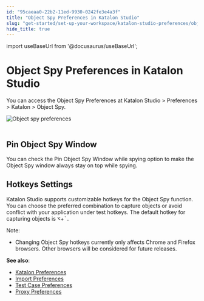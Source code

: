 ```yaml
---
id: "95caeaa0-22b2-11ed-9930-0242fe3e4a3f"
title: "Object Spy Preferences in Katalon Studio"
slug: "get-started/set-up-your-workspace/katalon-studio-preferences/object-spy-preferences-in-katalon-studio"
hide_title: true
---
```

import useBaseUrl from '@docusaurus/useBaseUrl';


# <a id="id" class="anchor_top_offset"/><a id="ariaid-title1" class="anchor_top_offset"/>Object Spy Preferences in <span xmlns="http://www.w3.org/1999/xhtml" className="ph">Katalon Studio</span> 

<p xmlns="http://www.w3.org/1999/xhtml" className="p">You can access the <span className="ph uicontrol">Object Spy Preferences</span>   at <span className="ph uicontrol">Katalon Studio</span> &gt; <span className="ph uicontrol">Preferences</span>   &gt; <span className="ph uicontrol">Katalon</span> &gt; <span className="ph uicontrol">Object Spy</span>.</p> 
<p xmlns="http://www.w3.org/1999/xhtml" className="p">   <img className="image" src={useBaseUrl("https://github.com/katalon-studio/docs-images/raw/master/katalon-studio/docs/object-spy-preferences/object-spy.png")} width={700} alt="Object spy preferences" /><br /><br /> </p> 

## <a id="id_1" class="anchor_top_offset"/>Pin Object Spy Window

<p xmlns="http://www.w3.org/1999/xhtml" className="p">You can check the <span className="ph uicontrol">Pin Object Spy Window while     spying</span> option to make the <span className="ph uicontrol">Object Spy</span>   window always stay on top while spying.</p> 

## <a id="id_2" class="anchor_top_offset"/>Hotkeys Settings

<p xmlns="http://www.w3.org/1999/xhtml" className="p"><span className="ph">Katalon Studio</span> supports customizable hotkeys for the Object Spy function. You can choose the preferred combination to capture objects or avoid conflict with your application under test hotkeys. The default hotkey for capturing objects is <kbd className="ph userinput">⌥</kbd>+<kbd className="ph userinput">`</kbd>.</p> 
<div xmlns="http://www.w3.org/1999/xhtml" className="note note note_note"><span className="note__title">Note:</span> 
  <ul className="ul"><li className="li">Changing Object Spy hotkeys currently only affects Chrome and Firefox browsers. Other browsers will be considered for future releases.</li></ul>
</div>
<p xmlns="http://www.w3.org/1999/xhtml" className="p"> <strong className="ph b">See also</strong>:</p> 
<ul xmlns="http://www.w3.org/1999/xhtml" className="ul"><li className="li"> <a className="xref" href="/docs/get-started/set-up-your-workspace/katalon-studio-preferences/preferences-in-katalon-studio">Katalon Preferences</a>   </li><li className="li"> <a className="xref" href="/docs/get-started/set-up-your-workspace/katalon-studio-preferences/import-preferences-to-katalon-studio">Import Preferences</a>   </li><li className="li"> <a className="xref" href="/docs/get-started/set-up-your-workspace/katalon-studio-preferences/test-case-preferences-in-katalon-studio">Test Case Preferences</a>   </li><li className="li"> <a className="xref" href="/docs/get-started/set-up-your-workspace/katalon-studio-preferences/configure-proxy-preferences-in-katalon-studio">Proxy Preferences</a>   </li></ul> 

